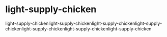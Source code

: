 # light-supply-chicken
light-supply-chickenlight-supply-chickenlight-supply-chickenlight-supply-chickenlight-supply-chickenlight-supply-chickenlight-supply-chicken
